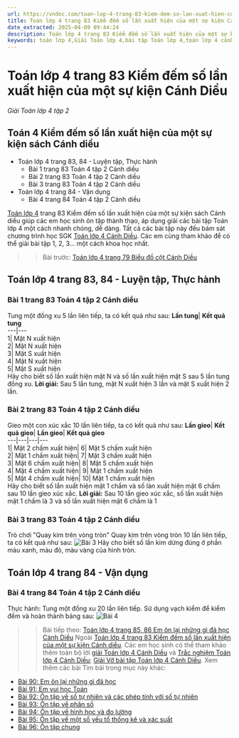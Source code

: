 ```yaml
---
url: https://vndoc.com/toan-lop-4-trang-83-kiem-dem-so-lan-xuat-hien-cua-mot-su-kien-302039
title: Toán lớp 4 trang 83 Kiểm đếm số lần xuất hiện của một sự kiện Cánh Diều - Giải Toán lớp 4 tập 2 - VnDoc.com
date_extracted: 2025-04-09 09:44:24
description: Toán lớp 4 trang 83 Kiểm đếm số lần xuất hiện của một sự kiện sách Cánh diều giúp các em nắm vững các dạng bài tập liên quan trong phần SGK Toán lớp 4 Cánh Diều tập 2.
keywords: toán lớp 4,Giải Toán lớp 4,bài tập Toán lớp 4,toán lớp 4 cánh diều,Giải toán lớp 4 cánh diều,Toán lớp 4 Tập 2,toán lớp 4 trang 83 cánh diều tập 2,Kiểm đếm số lần xuất hiện của một sự kiện trang 83 Cánh diều,Kiểm đếm số lần xuất hiện của một sự kiện lớp 4,bài tập Kiểm đếm số lần xuất hiện của một sự kiện Cánh diều,Giải sách Toán lớp 4,Bài tập Toán lớp 4 có lời giải,bài tập toán lớp 4 trang 83 cánh diều,toán lớp 4 Kiểm đếm số lần xuất hiện của một sự kiện
---
```


# Toán lớp 4 trang 83 Kiểm đếm số lần xuất hiện của một sự kiện Cánh Diều
 _Giải Toán lớp 4 tập 2_
## Toán 4 Kiểm đếm số lần xuất hiện của một sự kiện sách Cánh diều
  * Toán lớp 4 trang 83, 84 - Luyện tập, Thực hành
    * Bài 1 trang 83 Toán 4 tập 2 Cánh diều
    * Bài 2 trang 83 Toán 4 tập 2 Cánh diều
    * Bài 3 trang 83 Toán 4 tập 2 Cánh diều
  * Toán lớp 4 trang 84 - Vận dụng
    * Bài 4 trang 84 Toán 4 tập 2 Cánh diều

[Toán lớp 4](<https://vndoc.com/toan-lop4>) trang 83 Kiểm đếm số lần xuất hiện của một sự kiện sách Cánh diều giúp các em học sinh ôn tập thành thạo, áp dụng giải các bài tập Toán lớp 4 một cách nhanh chóng, dễ dàng. Tất cả các bài tập này đều bám sát chương trình học SGK [Toán lớp 4 Cánh Diều](<https://vndoc.com/toan-lop-4-canh-dieu>). Các em cùng tham khảo để có thể giải bài tập 1, 2, 3... một cách khoa học nhất.
>> Bài trước: [Toán lớp 4 trang 79 Biểu đồ cột Cánh Diều](<https://vndoc.com/toan-lop-4-trang-79-bieu-do-cot-canh-dieu-302037>)
## Toán lớp 4 trang 83, 84 - Luyện tập, Thực hành
### **Bài 1 trang 83 Toán 4 tập 2 Cánh diều**
Tung một đồng xu 5 lần liên tiếp, ta có kết quả như sau:
**Lần tung**| **Kết quả tung**  
---|---  
1| Mặt N xuất hiện  
2| Mặt N xuất hiện  
3| Mặt S xuất hiện  
4| Mặt N xuất hiện  
5| Mặt S xuất hiện  
Hãy cho biết số lần xuất hiện mặt N và số lần xuất hiện mặt S sau 5 lần tung đồng xu.
**Lời giải:**
Sau 5 lần tung, mặt N xuất hiện 3 lần và mặt S xuất hiện 2 lần.
### **Bài 2 trang 83 Toán 4 tập 2 Cánh diều**
Gieo một con xúc xắc 10 lần liên tiếp, ta có kết quả như sau:
**Lần gieo**| **Kết quả gieo**| **Lần gieo**| **Kết quả gieo**  
---|---|---|---  
1| Mặt 2 chấm xuất hiện| 6| Mặt 5 chấm xuất hiện  
2| Mặt 1 chấm xuất hiện| 7| Mặt 3 chấm xuất hiện  
3| Mặt 6 chấm xuất hiện| 8| Mặt 5 chấm xuất hiện  
4| Mặt 4 chấm xuất hiện| 9| Mặt 1 chấm xuất hiện  
5| Mặt 4 chấm xuất hiện| 10| Mặt 1 chấm xuất hiện  
Hãy cho biết số lần xuất hiện mặt 1 chấm và số làn xuất hiện mặt 6 chấm sau 10 lần gieo xúc xắc.
**Lời giải:**
Sau 10 lần gieo xúc xắc, số lần xuất hiện mặt 1 chấm là 3 và số lần xuất hiện mặt 6 chấm là 1
### **Bài 3 trang 83 Toán 4 tập 2 Cánh diều**
Trò chơi "Quay kim trên vòng tròn"
Quay kim trên vòng tròn 10 lần liên tiếp, ta có kết quả như sau:
![Bài 3](https://i.vdoc.vn/data/image/2023/07/27/Toan-4-bai-89-1.jpg)
Hãy cho biết số lần kim dừng đúng ở phần màu xanh, màu đỏ, màu vàng của hình tròn.
## Toán lớp 4 trang 84 - Vận dụng
### **Bài 4 trang 84 Toán 4 tập 2 Cánh diều**
Thực hành: Tung một đồng xu 20 lần liên tiếp. Sử dụng vạch kiểm để kiểm đếm và hoàn thành bảng sau:
![Bài 4](https://i.vdoc.vn/data/image/2023/07/27/Toan-4-bai-89-2.jpg)
>> Bài tiếp theo: [Toán lớp 4 trang 85, 86 Em ôn lại những gì đã học Cánh Diều](<https://vndoc.com/toan-lop-4-trang-85-86-em-on-lai-nhung-gi-da-hoc-canh-dieu-302043>)
Ngoài [Toán lớp 4 trang 83 Kiểm đếm số lần xuất hiện của một sự kiện Cánh diều](<https://vndoc.com/toan-lop-4-trang-83-kiem-dem-so-lan-xuat-hien-cua-mot-su-kien-302039>). Các em học sinh có thể tham khảo thêm toàn bộ lời [giải Toán lớp 4 Cánh Diều](<https://vndoc.com/toan-lop-4-canh-dieu>) và [Trắc nghiệm Toán lớp 4 Cánh Diều](<https://vndoc.com/trac-nghiem-toan-lop-4-canh-dieu>); [Giải Vở bài tập Toán lớp 4 Cánh Diều](<https://vndoc.com/vo-bai-tap-toan-lop-4-canh-dieu>).
Xem thêm các bài Tìm bài trong mục này khác:
  * [Bài 90: Em ôn lại những gì đã học](</toan-lop-4-trang-85-86-em-on-lai-nhung-gi-da-hoc-canh-dieu-302043>)
  * [Bài 91: Em vui học Toán](</toan-lop-4-trang-87-88-em-vui-hoc-toan-canh-dieu-302061>)
  * [Bài 92: Ôn tập về số tự nhiên và các phép tính với số tự nhiên](</toan-lop-4-trang-89-90-on-tap-ve-so-tu-nhien-va-cac-phep-tinh-voi-so-tu-nhien-302062>)
  * [Bài 93: Ôn tập về phân số](</toan-lop-4-trang-91-92-on-tap-ve-phan-so-va-cac-phep-tinh-voi-phan-so-cd-302063>)
  * [Bài 94: Ôn tập về hình học và đo lường](</toan-lop-4-trang-93-on-tap-ve-hinh-hoc-va-do-luong-cd-302095>)
  * [Bài 95: Ôn tập về một số yếu tố thống kê và xác suất](</toan-lop-4-trang-96-on-tap-ve-mot-so-yeu-to-thong-ke-va-xac-suat-canh-dieu-302098>)
  * [Bài 96: Ôn tập chung](</toan-lop-4-trang-99-on-tap-chung-canh-dieu-302103>)


